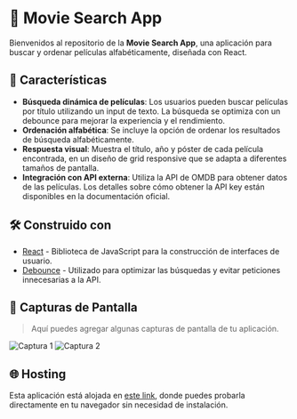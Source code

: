 # 🎥 Movie Search App

Bienvenidos al repositorio de la **Movie Search App**, una aplicación para buscar y ordenar películas alfabéticamente, diseñada con React.

## 🚀 Características

- **Búsqueda dinámica de películas**: Los usuarios pueden buscar películas por título utilizando un input de texto. La búsqueda se optimiza con un debounce para mejorar la experiencia y el rendimiento.
- **Ordenación alfabética**: Se incluye la opción de ordenar los resultados de búsqueda alfabéticamente.
- **Respuesta visual**: Muestra el título, año y póster de cada película encontrada, en un diseño de grid responsive que se adapta a diferentes tamaños de pantalla.
- **Integración con API externa**: Utiliza la API de OMDB para obtener datos de las películas. Los detalles sobre cómo obtener la API key están disponibles en la documentación oficial.

## 🛠️ Construido con

- [React](https://es.reactjs.org/) - Biblioteca de JavaScript para la construcción de interfaces de usuario.
- [Debounce](https://www.npmjs.com/package/just-debounce-it) - Utilizado para optimizar las búsquedas y evitar peticiones innecesarias a la API.

## 📸 Capturas de Pantalla

> Aquí puedes agregar algunas capturas de pantalla de tu aplicación.

![Captura 1](link-a-la-imagen)
![Captura 2](link-a-la-imagen)

## 🌐 Hosting

Esta aplicación está alojada en [este link](), donde puedes probarla directamente en tu navegador sin necesidad de instalación.
